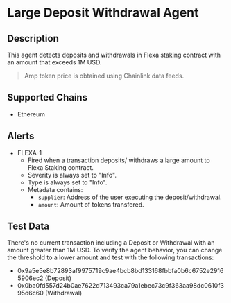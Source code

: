 # Large Deposit Withdrawal Agent

## Description

This agent detects deposits and withdrawals in Flexa staking contract with an amount that exceeds 1M USD.

> Amp token price is obtained using Chainlink data feeds.

## Supported Chains

- Ethereum

## Alerts

- FLEXA-1
  - Fired when a transaction deposits/ withdraws a large amount to Flexa Staking contract.
  - Severity is always set to "Info".
  - Type is always set to "Info".
  - Metadata contains:
    - `supplier`: Address of the user executing the deposit/withdrawal.
    - `amount`: Amount of tokens transfered.

## Test Data

There's no current transaction including a Deposit or Withdrawal with an amount greater than 1M USD. To verify the agent behavior, you can change the threshold to a lower amount and test with the following transactions:

- 0x9a5e5e8b72893af9975719c9ae4bcb8bd133168fbbfa0b6c6752e29165906ec2 (Deposit)
- 0x0ba0fd557d24b0ae7622d713493ca79a1ebec73c9f363aa98dc0610f395d6c60 (Withdrawal)
